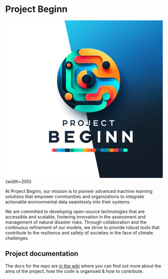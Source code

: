 # Project Beginn
![logo for Project Beginn](static/img/logo2.png){width=200}

At Project Beginn, our mission is to pioneer advanced machine learning solutions that empower communities and organizations to integrate actionable environmental data seamlessly into their systems.  

We are committed to developing open-source technologies that are accessible and scalable, fostering innovation in the assessment and management of natural disaster risks. Through collaboration and the continuous refinement of our models, we strive to provide robust tools that contribute to the resilience and safety of societies in the face of climate challenges.  

## Project documentation
The docs for the repo are [in the wiki](https://github.com/similie/fastapi-ml-wrapper/wiki) where you can find out more about the aims of the project, how the code is organised & how to contribute.

